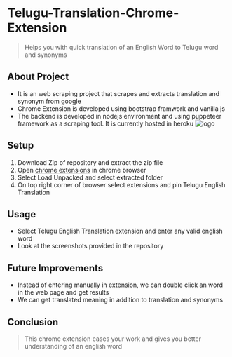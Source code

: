 # Telugu-Translation-Chrome-Extension

> Helps you with quick translation of an English Word to Telugu word and synonyms

## About Project
* It is an web scraping project that scrapes and extracts translation and synonym from google
* Chrome Extension is developed using bootstrap framwork and vanilla js
* The backend is developed in nodejs environment and using puppeteer framework as a scraping tool. It is currently hosted in heroku ![logo](https://img.icons8.com/color/32/000000/heroku.png)

## Setup

1. Download Zip of repository and extract the zip file
2. Open [chrome extensions](chrome://extensions/) in chrome browser
3. Select Load Unpacked and select extracted folder
4. On top right corner of browser select extensions and pin Telugu English Translation

## Usage
* Select Telugu English Translation extension and enter any valid english word
* Look at the screenshots provided in the repository

## Future Improvements
* Instead of entering manually in extension, we can double click an word in the web page and get results
* We can get translated meaning in addition to translation and synonyms

## Conclusion
> This chrome extension eases your work and gives you better understanding of an english word




